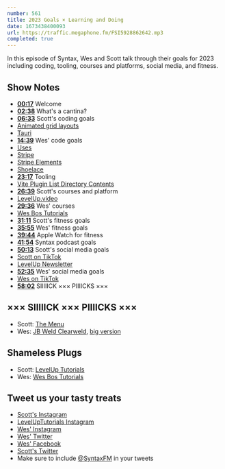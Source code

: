 ```yaml
---
number: 561
title: 2023 Goals × Learning and Doing
date: 1673438400093
url: https://traffic.megaphone.fm/FSI5928862642.mp3
completed: true
---
```


In this episode of Syntax, Wes and Scott talk through their goals for 2023 including coding, tooling, courses and platforms, social media, and fitness.

## Show Notes

* **[00:17](#t=00:17)** Welcome
* **[02:38](#t=02:38)** What's a cantina?
* **[06:33](#t=06:33)** Scott's coding goals
* [Animated grid layouts](https://web.dev/css-animated-grid-layouts/)
* [Tauri](https://tauri.app)
* **[14:39](#t=14:39)** Wes' code goals
* [Uses](https://uses.tech)
* [Stripe](https://stripe.com)
* [Stripe Elements](https://stripe.com/payments/elements)
* [Shoelace](https://shoelace.style)
* **[23:17](#t=23:17)** Tooling
* [Vite Plugin List Directory Contents](https://www.npmjs.com/package/vite-plugin-list-directory-contents)
* **[26:39](#t=26:39)** Scott's courses and platform
* [LevelUp.video](https://levelup.video)
* **[29:36](#t=29:36)** Wes' courses
* [Wes Bos Tutorials](https://wesbos.com/courses)
* **[31:11](#t=31:11)** Scott's fitness goals
* **[35:55](#t=35:55)** Wes' fitness goals
* **[39:44](#t=39:44)** Apple Watch for fitness
* **[41:54](#t=41:54)** Syntax podcast goals
* **[50:13](#t=50:13)** Scott's social media goals
* [Scott on TikTok](https://www.tiktok.com/@leveluptuts)
* [LevelUp Newsletter](https://levelup.video/newsletter)
* **[52:35](#t=52:35)** Wes' social media goals
* [Wes on TikTok](https://www.tiktok.com/@wesbos)
* **[58:02](#t=58:02)** SIIIIICK ××× PIIIICKS ×××

## ××× SIIIIICK ××× PIIIICKS ×××

* Scott: [The Menu](https://letterboxd.com/film/the-menu-2022/)
* Wes: [JB Weld Clearweld](https://amzn.to/3GR4c0y), [big version](https://twitter.com/wesbos/status/1612472798689067008)

## Shameless Plugs

* Scott: [LevelUp Tutorials](https://levelup.video)
* Wes: [Wes Bos Tutorials](https://wesbos.com/courses)

## Tweet us your tasty treats

* [Scott's Instagram](https://www.instagram.com/stolinski/)
* [LevelUpTutorials Instagram](https://www.instagram.com/LevelUpTutorials/)
* [Wes' Instagram](https://www.instagram.com/wesbos/)
* [Wes' Twitter](https://twitter.com/wesbos)
* [Wes' Facebook](https://www.facebook.com/wesbos.developer)
* [Scott's Twitter](https://twitter.com/stolinski)
* Make sure to include [@SyntaxFM](https://twitter.com/SyntaxFM) in your tweets
